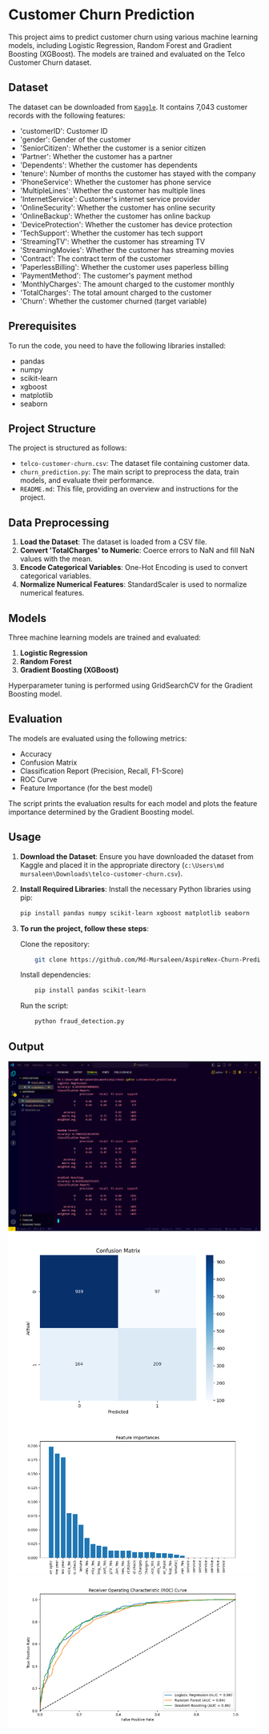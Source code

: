 # Customer Churn Prediction

This project aims to predict customer churn using various machine learning models, including Logistic Regression, Random Forest and Gradient Boosting (XGBoost). The models are trained and evaluated on the Telco Customer Churn dataset.

## Dataset

The dataset can be downloaded from [`Kaggle`](https://www.kaggle.com/blastchar/telco-customer-churn). It contains 7,043 customer records with the following features:

- 'customerID': Customer ID
- 'gender': Gender of the customer
- 'SeniorCitizen': Whether the customer is a senior citizen
- 'Partner': Whether the customer has a partner
- 'Dependents': Whether the customer has dependents
- 'tenure': Number of months the customer has stayed with the company
- 'PhoneService': Whether the customer has phone service
- 'MultipleLines': Whether the customer has multiple lines
- 'InternetService': Customer's internet service provider
- 'OnlineSecurity': Whether the customer has online security
- 'OnlineBackup': Whether the customer has online backup
- 'DeviceProtection': Whether the customer has device protection
- 'TechSupport': Whether the customer has tech support
- 'StreamingTV': Whether the customer has streaming TV
- 'StreamingMovies': Whether the customer has streaming movies
- 'Contract': The contract term of the customer
- 'PaperlessBilling': Whether the customer uses paperless billing
- 'PaymentMethod': The customer's payment method
- 'MonthlyCharges': The amount charged to the customer monthly
- 'TotalCharges': The total amount charged to the customer
- 'Churn': Whether the customer churned (target variable)

## Prerequisites

To run the code, you need to have the following libraries installed:

- pandas
- numpy
- scikit-learn
- xgboost
- matplotlib
- seaborn

## Project Structure

The project is structured as follows:

- `telco-customer-churn.csv`: The dataset file containing customer data.
- `churn_prediction.py`: The main script to preprocess the data, train models, and evaluate their performance.
- `README.md`: This file, providing an overview and instructions for the project.

## Data Preprocessing

1. **Load the Dataset**: The dataset is loaded from a CSV file.
2. **Convert 'TotalCharges' to Numeric**: Coerce errors to NaN and fill NaN values with the mean.
3. **Encode Categorical Variables**: One-Hot Encoding is used to convert categorical variables.
4. **Normalize Numerical Features**: StandardScaler is used to normalize numerical features.

## Models

Three machine learning models are trained and evaluated:

1. **Logistic Regression**
2. **Random Forest**
3. **Gradient Boosting (XGBoost)**

Hyperparameter tuning is performed using GridSearchCV for the Gradient Boosting model.

## Evaluation

The models are evaluated using the following metrics:

- Accuracy
- Confusion Matrix
- Classification Report (Precision, Recall, F1-Score)
- ROC Curve
- Feature Importance (for the best model)

The script prints the evaluation results for each model and plots the feature importance determined by the Gradient Boosting model.

## Usage

1. **Download the Dataset**: Ensure you have downloaded the dataset from Kaggle and placed it in the appropriate directory (`c:\Users\md mursaleen\Downloads\telco-customer-churn.csv`).

2. **Install Required Libraries**: Install the necessary Python libraries using pip:

   ```sh
   pip install pandas numpy scikit-learn xgboost matplotlib seaborn
   ```

3. **To run the project, follow these steps**:

   Clone the repository:

   ```sh
       git clone https://github.com/Md-Mursaleen/AspireNex-Churn-Prediction.git
   ```

   Install dependencies:

   ```sh
       pip install pandas scikit-learn
   ```

   Run the script:

   ```sh
       python fraud_detection.py
   ```

## Output

![Screenshot1](output1.png)
![Screenshot2](confusion_matrix.png)
![Screenshot1](features_importance.png)
![Screenshot2](roc_curve.png)
